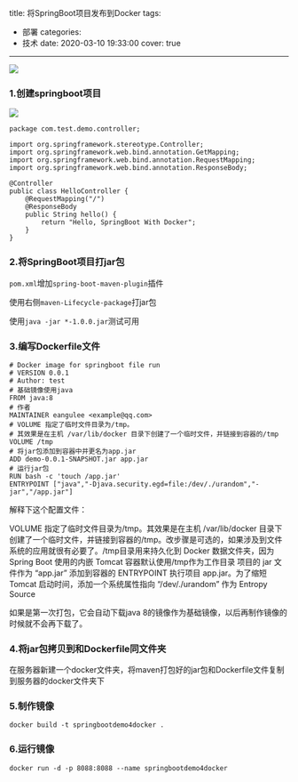 title: 将SpringBoot项目发布到Docker
tags:
  - 部署
categories:
  - 技术
date: 2020-03-10 19:33:00
cover: true

---

![](http://q6pznk9ej.bkt.clouddn.com/fish.jpg)
<!-- more -->
### 1.创建springboot项目
![](http://q6rnahf7l.bkt.clouddn.com/springboot.png)

```
package com.test.demo.controller;

import org.springframework.stereotype.Controller;
import org.springframework.web.bind.annotation.GetMapping;
import org.springframework.web.bind.annotation.RequestMapping;
import org.springframework.web.bind.annotation.ResponseBody;

@Controller
public class HelloController {
    @RequestMapping("/")
    @ResponseBody
    public String hello() {
        return "Hello, SpringBoot With Docker";
    }
}

```

### 2.将SpringBoot项目打jar包
`pom.xml`增加`spring-boot-maven-plugin`插件

使用右侧`maven-Lifecycle-package`打jar包

使用`java -jar *-1.0.0.jar`测试可用


### 3.编写Dockerfile文件
```
# Docker image for springboot file run
# VERSION 0.0.1
# Author: test
# 基础镜像使用java
FROM java:8
# 作者
MAINTAINER eangulee <example@qq.com>
# VOLUME 指定了临时文件目录为/tmp。
# 其效果是在主机 /var/lib/docker 目录下创建了一个临时文件，并链接到容器的/tmp
VOLUME /tmp 
# 将jar包添加到容器中并更名为app.jar
ADD demo-0.0.1-SNAPSHOT.jar app.jar 
# 运行jar包
RUN bash -c 'touch /app.jar'
ENTRYPOINT ["java","-Djava.security.egd=file:/dev/./urandom","-jar","/app.jar"]

```

解释下这个配置文件：

VOLUME 指定了临时文件目录为/tmp。其效果是在主机 /var/lib/docker 目录下创建了一个临时文件，并链接到容器的/tmp。改步骤是可选的，如果涉及到文件系统的应用就很有必要了。/tmp目录用来持久化到 Docker 数据文件夹，因为 Spring Boot 使用的内嵌 Tomcat 容器默认使用/tmp作为工作目录
项目的 jar 文件作为 “app.jar” 添加到容器的
ENTRYPOINT 执行项目 app.jar。为了缩短 Tomcat 启动时间，添加一个系统属性指向 “/dev/./urandom” 作为 Entropy Source

如果是第一次打包，它会自动下载java 8的镜像作为基础镜像，以后再制作镜像的时候就不会再下载了。

### 4.将jar包拷贝到和Dockerfile同文件夹
在服务器新建一个docker文件夹，将maven打包好的jar包和Dockerfile文件复制到服务器的docker文件夹下

### 5.制作镜像
```
docker build -t springbootdemo4docker .
```

### 6.运行镜像
```
docker run -d -p 8088:8088 --name springbootdemo4docker
```


